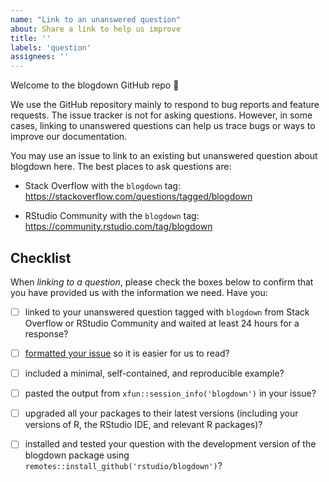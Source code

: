 ```yaml
---
name: "Link to an unanswered question"
about: Share a link to help us improve
title: ''
labels: 'question'
assignees: ''
---
```


Welcome to the blogdown GitHub repo 👋

We use the GitHub repository mainly to respond to bug reports and feature requests. The issue tracker is not for asking questions. However, in some cases, linking to unanswered questions can help us trace bugs or ways to improve our documentation. 

You may use an issue to link to an existing but unanswered question about blogdown here. The best places to ask questions are:

- Stack Overflow with the `blogdown` tag: <https://stackoverflow.com/questions/tagged/blogdown>

- RStudio Community with the `blogdown` tag: <https://community.rstudio.com/tag/blogdown>

<!-- 
Please complete and keep the checklist below in your issue. Your issue will be closed if any boxes are not checked. 
-->

## Checklist

When _linking to a question_, please check the boxes below to confirm that you have provided us with the information we need. Have you:

- [ ] linked to your unanswered question tagged with `blogdown` from Stack Overflow or RStudio Community and waited at least 24 hours for a response?

- [ ] [formatted your issue](https://yihui.org/issue/#please-format-your-issue-correctly) so it is easier for us to read?

- [ ] included a minimal, self-contained, and reproducible example?

- [ ] pasted the output from `xfun::session_info('blogdown')` in your issue?

- [ ] upgraded all your packages to their latest versions (including your versions of R, the RStudio IDE, and relevant R packages)?

- [ ] installed and tested your question with the development version of the blogdown package using `remotes::install_github('rstudio/blogdown')`?

